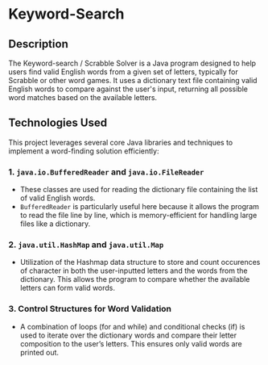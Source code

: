 # Keyword-Search

## Description
The Keyword-search / Scrabble Solver is a Java program designed to help users find valid English words 
from a given set of letters, typically for Scrabble or other word games. 
It uses a dictionary text file containing valid English words to compare against the user's input, 
returning all possible word matches based on the available letters.

## Technologies Used

This project leverages several core Java libraries and techniques to implement a word-finding solution efficiently:

### 1. **`java.io.BufferedReader` and `java.io.FileReader`**
   - These classes are used for reading the dictionary file containing the list of valid English words. 
   - `BufferedReader` is particularly useful here because it allows the program to read the file line by line,
     which is memory-efficient for handling large files like a dictionary.

### 2. **`java.util.HashMap` and `java.util.Map`**
   - Utilization of the Hashmap data structure to store and count occurences of  character in both the user-inputted
     letters and the words from the dictionary. This allows the program to compare
     whether the available letters can form valid words.

### 3. Control Structures for Word Validation
   - A combination of loops (for and while) and conditional checks (if) is used to iterate over the dictionary words and
     compare their letter composition to the user’s letters. This ensures only valid words are printed out.


